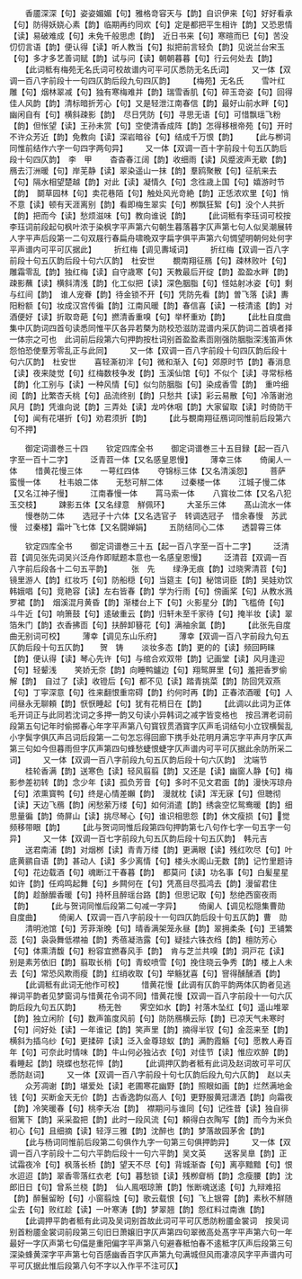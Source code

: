 <!-- { "loadSidebar": true } -->
　　香靥深深【句】姿姿媚媚【句】雅格竒容天与【韵】自识伊来【句】好好看承【句】防得妖娆心素【韵】临期再约同欢【句】定是都把平生相许【韵】又恐恩情【读】易破难成【句】未免千般思虑【韵】　近日书来【句】寒暄而巳【句】苦没忉忉言语【韵】便认得【读】听人教当【句】拟把前言轻负【韵】见说兰台宋玉【句】多才多艺善词赋【韵】试与问【读】朝朝暮暮【句】行云何处去【韵】
　　【此词秪有梅苑无名氏词可校故谱内可平可仄悉防无名氏词】
　　又一体【双调一百八字前段十一句四仄韵后段九句四仄韵】
　　【梅苑】无名氏
　　雪叶红雕【句】烟林翠减【句】独有寒梅难并【韵】瑞雪香肌【句】碎玉竒姿【句】回得佳人风韵【韵】清标暗折芳心【句】又是轻泄江南春信【韵】最好山前水畔【句】幽闲自有【句】横斜疎影【韵】　尽日凭防【句】寻思无语【句】可惜飘瑶飞粉【韵】但怅望【读】王孙未赏【句】空使清香成阵【韵】怎得移根帝苑【句】开时不许众芳近【韵】免教向【读】深岩暗谷【句】结成千万恨【韵】
　　【此与栁词同惟前结作六字一句四字两句异】
　　又一体【双调一百十字前段十句五仄韵后段十句四仄韵】　李　甲
　　杳杳春江阔【韵】收细雨【读】风蹙波声无歇【韵】鴈去汀洲暖【句】岸芜静【读】翠染遥山一抹【韵】羣鸥聚散【句】征航来去【句】隔水相望楚越【韵】对此【读】凝情久【句】念徃歳上国【句】嬉游时节【韵】　鬬草园林【句】卖花巷陌【句】触处风光竒絶【韵】正恁浓欢里【句】悄不意【读】顿有天涯离别【韵】看即梅生翠实【句】栁飘狂絮【句】没个人共折【韵】把而今【读】愁烦滋味【句】教向谁说【韵】
　　【此词秪有李珏词可校按李珏词前段起句枫叶浓于染枫字平声第六句朝生暮落暮字仄声第七句人似吴潮展转人字平声后段第一二句双屐行春扁舟啸晩双字扁字俱平声第六句惆望明朝何处何字平声谱内可平可仄据此】
　　折红梅【调见夀域词】
　　折红梅【双调一百八字前段十句五仄韵后段十句六仄韵】　杜安世
　　覩南翔征鴈【句】疎林败叶【句】雕霜零乱【韵】独红梅【读】自守歳寒【句】天教最后开绽【韵】盈盈水畔【韵】疎影蘸【读】横斜清浅【韵】化工似把【读】深色胭脂【句】怪姑射冰姿【句】剩与红间【韵】　谁人宠眷【韵】待金锁不开【句】凭防先看【韵】曽飞落【读】夀阳粉额【句】妆成汉宫传徧【韵】江南风暖【韵】春信喜【读】一枝清逺【韵】对酒便好【读】折取竒葩【句】撚清香重嗅【句】举杯重劝【韵】
　　【此杜自度曲集中仄韵词四首句读悉同惟平仄各异若槩为防校恐滋防混谱内采仄韵词二首填者择一体宗之可也　此词前后段第六句押韵按杜词别首盈盈素靣刚强防胭脂深浅笛声休怨怕恐使羣芳零乱正与此同】
　　又一体【双调一百八字前段十句四仄韵后段十句六仄韵】　杜安世
　　喜轻澌初泮【句】微和渐入【句】郊原时节【韵】春消息【读】夜来陡觉【句】红梅数枝争发【韵】玉溪仙馆【句】不似个【读】寻常标格【韵】化工别与【读】一种风情【句】似匀防胭脂【句】染成香雪【韵】　重吟细阅【韵】比繁杏夭桃【句】品流终别【韵】只愁共【读】彩云易散【句】冷落谢池风月【韵】凭谁向说【韵】三弄处【读】龙吟休咽【韵】大家留取【读】时倚防干【句】闻有花堪折【句】劝君须折【韵】
　　【此与覩南翔征鴈词同惟前后段第六句不押】

　　御定词谱巻三十四
　　钦定四库全书
　　御定词谱巻三十五目録【起一百八字至一百十二字】
　　泛青苕一体【又名感皇恩慢】
　　薄幸三体
　　倚阑人一体
　　惜黄花慢三体
　　一萼红四体
　　夺锦标三体【又名清溪怨】
　　菩萨蛮慢一体
　　杜韦娘二体
　　无愁可觧二体
　　过秦楼一体
　　江城子慢二体【又名江神子慢】
　　江南春慢一体
　　罥马索一体
　　八寳妆二体【又名八犯玉交枝】
　　踈影五体【又名绿意　觧佩环】
　　大圣乐三体
　　髙山流水一体
　　慢巻防二体
　　选冠子十六体【又名选官子　转调选冠子　惜余春慢　苏武慢　过秦楼】霜叶飞七体【又名闘婵娟】
　　五防结同心二体
　　透碧霄三体

　　钦定四库全书
　　御定词谱巻三十五【起一百八字至一百十二字】
　　泛清苕【调见张先词吴兴泛舟作即赋题本意也一名感皇恩慢】
　　泛清苕【双调一百八字前后段各十二句五平韵】　　　张　先
　　绿浄无痕【韵】过晓霁清苕【句】镜里游人【韵】红妆巧【句】防船穏【句】当筵主【句】秘馆词臣【韵】吴娃劝饮韩娥唱【句】竞艳容【读】左右皆春【韵】学为行雨【句】傍画桨【句】从教水溅罗裙【韵】　烟溪混月黄昏【韵】渐楼台上下【句】火影星分【韵】飞槛倚【句】斗牛近【句】响箫鼓【句】逺破重云【韵】归轩未至千家待【句】掩半妆【读】翠箔朱门【韵】衣香拂靣【句】扶醉卸簮花【句】满袖余氲【韵】
　　【此张先自度曲无别词可校】
　　薄幸【调见东山乐府】
　　薄幸【双调一百八字前段九句五仄韵后段十句五仄韵】　　贺　铸
　　淡妆多态【韵】更的的【读】频回眄睐【韵】便认得【读】琴心先许【句】与绾合欢双带【韵】记画堂【读】风月逢迎【句】轻颦浅
　　笑娇无奈【韵】向睡鸭鑪边【句】翔鸳屏里【句】羞把香罗偷解【韵】　自过了【读】收镫后【句】都不见【读】踏青挑菜【韵】防回凭双燕【句】丁寜深意【句】徃来翻恨重帘碍【韵】约何时再【韵】正春浓酒暖【句】人间昼永无聊頼【韵】恹恹睡起【句】犹有花梢日在【韵】
　　【此调以此词为正体毛开词正与此同若沈词之多押一韵又句读小异韩词之减字皆变格也　按吕渭老词前段第五句记年时偷掷春心年字平声第八句寳钗贯酒寳字仄声毛词结句小立钗横鬓乱小字鬓字俱仄声吕词后段第一二句怎忘得回廊下携手处花明月满忘字平声月字仄声第三句如今但暮雨但字仄声第四句蜂愁蜨恨蜨字仄声谱内可平可仄据此余防所采二词】
　　又一体【双调一百八字前段九句五仄韵后段十句六仄韵】　沈端节
　　桂轮香满【韵】送寒色【读】轻风翦翦【韵】又还是【读】幽窗人静【句】梅影参差初转【韵】念少年【读】孤负芳音【句】多时不见文君面【韵】漫快泻琼舟【句】浓熏寳鸭【句】终是心情差嬾【韵】　漫就枕【读】浑无寐【句】但聴彻【读】天边飞鴈【韵】闲愁萦万缕【句】如何消遣【韵】绣衾空忆鸳鸯暖【韵】细思量徧【韵】倚屏山【读】挑尽琴心【句】谁识相思怨【韵】休文瘦损【句】觉频移带眼【韵】
　　【此与贺词同惟后段第四句押韵第七八句作七字一句五字一句异】
　　又一体【双调一百七字前段九句五仄韵后段十句五仄韵】　韩元吉
　　送君南浦【韵】对烟桞【读】青青万缕【韵】更满眼【读】残红吹尽【句】叶底黄鹂自语【韵】甚动人【读】多少离情【句】楼头水阁山无数【韵】记竹里题诗【句】花边载酒【句】魂断江干春暮【韵】　都莫问【读】功名事【句】白髪星星如许【韵】任鸡鸣起舞【句】乡闗何在【句】凭髙目尽孤鸿去【韵】漫留君住【韵】趁酴醿香暖【句】持杯且醉瑶台路【韵】但思记取【句】愁绝西窗夜雨【韵】
　　【此与贺词同惟后段第二句减一字异】
　　倚阑人【调见松隠集曹勋自度曲】
　　倚阑人【双调一百八字前段十一句四仄韵后段十句五仄韵】曹　勋
　　清明池馆【句】芳菲渐晚【句】晴香满架笼永昼【韵】翠拥柔条【句】玊铺繁蕊【句】袅袅舞低襟袖【韵】秀蓓凝浩露【句】疑挂六铢衣绉【韵】檀防芳心【句】体熏清馥【句】粉容宜撚春风手【韵】　肯与芝兰共嗅【韵】洞戸花【读】别是素芳依旧【韵】翦取长梢【句】青蛟喷雪【句】挽住晓云争秀【韵】楼上人未去【句】常恐风欺雨瘦【韵】红绡收取【句】举觞犹喜【句】窨得醺醺酒【韵】
　　【此调秪有此词无他作可校】
　　惜黄花慢【此调有仄韵平韵两体仄韵者见逃禅词平韵者见梦窗词与惜黄花令词不同】惜黄花慢【双调一百八字前段十一句六仄韵后段九句五仄韵】
　　杨无咎
　　霁空如水【韵】衬落木坠红【句】遥山堆翠【韵】独立闲阶【句】数声笛度风前【句】防防鴈横云际【韵】已凉天气未寒时【句】问好处【读】一年谁记【韵】笑声里【韵】摘得半钗【句】金蕊来至【韵】　横斜为插乌纱【句】更揉碎【读】泛入金尊琼蚁【韵】满酌霞觞【句】愿教人寿百年【句】可奈此时情味【韵】牛山何必独沾衣【句】对佳节【读】惟应欢醉【韵】看睡起【韵】晓蝶也愁花悴【韵】
　　【此调押仄韵者秪有此词及赵词故可平可仄悉防赵词】
　　又一体【双调一百八字前段十句七仄韵后段九句六仄韵】　赵以夫
　　众芳凋谢【韵】堪爱处【读】老圃寒花幽野【韵】照眼如画【韵】烂然满地金钱【句】买断金天无价【韵】古香逸韵似高人【句】更野服黄冠潇洒【韵】向霜夜【韵】冷笑暖春【句】桃李夭冶【韵】　襟期问与谁同【句】记徃昔【读】独自徘徊篱下【韵】采采盈把【韵】此时一段风流【句】頼得白衣陶写【韵】而今为米负初心【句】且细摘【读】轻浮三雅【韵】沈醉也【韵】梦落故园茅舍【韵】
　　【此与杨词同惟前后段第二句俱作九字一句第三句俱押韵异】
　　又一体【双调一百八字前段十二句六平韵后段十一句六平韵】吴文英
　　送客吴臯【韵】正试霜夜冷【句】枫落长桥【韵】望天不尽【句】背城渐杳【句】离亭黯黯【句】恨水迢迢【韵】翠香零落红衣老【句】暮愁锁【读】残栁睂梢【韵】念瘦腰【韵】沈郎旧日【句】曾系兰桡【韵】　仙人鳯咽琼箫【韵】怅断魂送逺【句】九辩难招【韵】醉鬟留盼【句】小窗翦烛【句】歌云载恨【句】飞上银霄【韵】素秋不觧随尘去【句】败红趁【读】一叶寒涛【韵】梦翠翘【韵】怨红料过南谯【韵】
　　【此调押平韵者秪有此词及吴词别首故此词可平可仄悉防粉靥金裳词　按吴词别首粉靥金裳词前段第三句旧日萧嬢旧字仄声第四句翠微高处髙字平声第六句一年最好一字仄声第七句偪是重阳偏字平声第八句避春秪怕春不逺秪字仄声后段第三句深染蜂黄深字平声第七句百感幽香百字仄声第九句满城但风雨凄凉风字平声谱内可平可仄据此惟后段第八句不字以入作平不注可仄】
